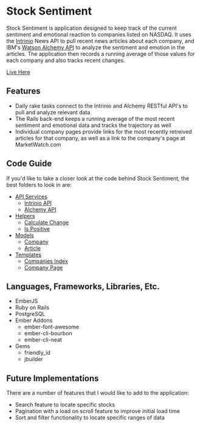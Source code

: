 # Stock Sentiment

Stock Sentiment is application designed to keep track of the current sentiment and emotional reaction to companies listed on NASDAQ. It uses the [Intrinio](https://intrinio.com/) News API to pull recent news articles about each company, and IBM's [Watson Alchemy API](http://www.alchemyapi.com/) to analyze the sentiment and emotion in the articles. The application then records a running average of those values for each company and also tracks recent changes.

[Live Here][live]

[live]: http://www.stocksentiment.info/

## Features

* Daily rake tasks connect to the Intrinio and Alchemy RESTful API's to pull and analyze relevant data
* The Rails back-end keeps a running average of the most recent sentiment and emotional data and tracks the trajectory as well
* Individual company pages provide links for the most recently retreived articles for that company, as well as a link to the company's page at MarketWatch.com

## Code Guide

If you'd like to take a closer look at the code behind Stock Sentiment, the best folders to look in are:

* [API Services](./app/services)
  * [Intrinio API](./app/services/intrinio_api.rb)
  * [Alchemy API](./app/services/alchemy_api.rb)
* [Helpers](./frontend/app/helpers)
  * [Calculate Change](./frontend/app/helpers/calculate-change.js)
  * [Is Positive](./frontend/app/helpers/is-positive.js)
* [Models](./frontend/app/models)
  * [Company](./frontend/app/models/company.js)
  * [Article](./frontend/app/models/article.js)
* [Templates](./frontend/app/templates)
  * [Companies Index](./frontend/app/templates/companies.hbs)
  * [Company Page](./frontend/app/templates/company.hbs)

## Languages, Frameworks, Libraries, Etc.

* EmberJS
* Ruby on Rails
* PostgreSQL
* Ember Addons
  * ember-font-awesome
  * ember-cli-bourbon
  * ember-cli-neat
* Gems
  * friendly_id
  * jbuilder

## Future Implementations

There are a number of features that I would like to add to the application:

* Search feature to locate specific stocks
* Pagination with a load on scroll feature to improve initial load time
* Sort and filter functionality to locate specific ranges of data
